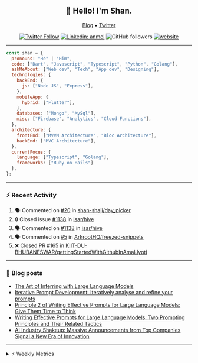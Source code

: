 <h2 align="center">👋 Hello! I'm Shan.</h2>
<p align="center">
  <a href="https://medium.com/feed/@shan-shaji">Blog</a> •
  <a href="https://twitter.com/intent/follow?screen_name=shan__shaji">Twitter</a>
</p>

<p align="center"><a href="https://twitter.com/intent/follow?screen_name=shan__shaji"><img src="https://img.shields.io/twitter/follow/shan__shaji?style=flat" alt="Twitter Follow"></a>
<a href="https://www.linkedin.com/in/shan-shaji/"><img src="https://img.shields.io/badge/shan-shaji?style=flat-square&amp;logo=Linkedin&amp;logoColor=white&amp;link=https://www.linkedin.com/in/shan-shaji/" alt="Linkedin: anmol"></a>
<img src="https://img.shields.io/github/followers/shan-shaji?label=Follow&amp;style=social" alt="GitHub followers">
<a href="http://shan-shaji.github.io/"><img src="https://img.shields.io/badge/Website-46a2f1.svg?&amp;style=flat-square&amp;logo=Google-Chrome&amp;logoColor=white&amp;link=http://shan-shaji.github.io/" alt="website"></a></p>

<hr>

```javascript
const shan = {
  pronouns: "He" | "Him",
  code: ["Dart", "Javascript", "Typescript", "Python", "Golang"],
  askMeAbout: ["Web dev", "Tech", "App dev", "Designing"],
  technologies: {
    backEnd: {
      js: ["Node JS", "Express"],
    },
    mobileApp: {
      hybrid: ["Flutter"],
    },
    databases: ["Mongo", "MySql"],
    misc: ["Firebase", "Analytics", "Cloud Functions"],
  },
  architecture: {
    frontEnd: ["MVVM Architecture", "Bloc Architecture"],
    backEnd: ["MVC Architecture"],
  },
  currentFocus: {
    language: ["Typescript", "Golang"],
    frameworks: ["Ruby on Rails"]
  },
};
```

---

### ⚡ Recent Activity

<!--START_SECTION:activity-->
1. 🗣 Commented on [#20](https://github.com/shan-shaji/day_picker/issues/20#issuecomment-1754365423) in [shan-shaji/day_picker](https://github.com/shan-shaji/day_picker)
2. 🔒 Closed issue [#1138](https://github.com/isar/hive/issues/1138) in [isar/hive](https://github.com/isar/hive)
3. 🗣 Commented on [#1138](https://github.com/isar/hive/issues/1138#issuecomment-1749941825) in [isar/hive](https://github.com/isar/hive)
4. 🗣 Commented on [#5](https://github.com/ArkrootHQ/freezed-snippets/issues/5#issuecomment-1716149855) in [ArkrootHQ/freezed-snippets](https://github.com/ArkrootHQ/freezed-snippets)
5. ❌ Closed PR [#165](https://github.com/KIIT-DU-BHUBANESWAR/gettingStartedWithGithubInAmalJyoti/pull/165) in [KIIT-DU-BHUBANESWAR/gettingStartedWithGithubInAmalJyoti](https://github.com/KIIT-DU-BHUBANESWAR/gettingStartedWithGithubInAmalJyoti)
<!--END_SECTION:activity-->

---

### 📕 Blog posts

<!-- BLOG-POST-LIST:START -->
- [The Art of Inferring with Large Language Models](https://dev.to/arkroot/the-art-of-inferring-with-large-language-models-243m)
- [Iterative Prompt Development: Iteratively analyse and refine your prompts](https://dev.to/arkroot/iterative-prompt-development-iteratively-analyse-and-refine-your-prompts-3ibl)
- [Principle 2 of Writing Effective Prompts for Large Language Models: Give Them Time to Think](https://dev.to/arkroot/principle-2-of-writing-effective-prompts-for-large-language-models-give-them-time-to-think-25j3)
- [Writing Effective Prompts for Large Language Models: Two Prompting Principles and Their Related Tactics](https://dev.to/arkroot/writing-effective-prompts-for-large-language-models-two-prompting-principles-and-their-related-tactics-151a)
- [AI Industry Shakeup: Massive Announcements from Top Companies Signal a New Era of Innovation](https://dev.to/shanshaji/ai-industry-shakeup-massive-announcements-from-top-companies-signal-a-new-era-of-innovation-pj7)
<!-- BLOG-POST-LIST:END -->

<hr>
<details>
    <summary>⚡ Weekly Metrics</summary>
    <p>
    
<!--START_SECTION:waka-->
![Code Time](http://img.shields.io/badge/Code%20Time-2%2C741%20hrs%207%20mins-blue)

![Profile Views](http://img.shields.io/badge/Profile%20Views-0-blue)

**🐱 My GitHub Data** 

> 📦 ? Used in GitHub's Storage 
 > 
> 🏆 603 Contributions in the Year 2023
 > 
> 💼 Opted to Hire
 > 
> 📜 126 Public Repositories 
 > 
> 🔑 0 Private Repositories 
 > 
**I'm a Night 🦉** 

```text
🌞 Morning                7209 commits        ████░░░░░░░░░░░░░░░░░░░░░   15.56 % 
🌆 Daytime                13657 commits       ███████░░░░░░░░░░░░░░░░░░   29.47 % 
🌃 Evening                18996 commits       ██████████░░░░░░░░░░░░░░░   41.00 % 
🌙 Night                  6475 commits        ███░░░░░░░░░░░░░░░░░░░░░░   13.97 % 
```
📅 **I'm Most Productive on Thursday** 

```text
Monday                   7643 commits        ████░░░░░░░░░░░░░░░░░░░░░   16.49 % 
Tuesday                  7834 commits        ████░░░░░░░░░░░░░░░░░░░░░   16.91 % 
Wednesday                5915 commits        ███░░░░░░░░░░░░░░░░░░░░░░   12.77 % 
Thursday                 8861 commits        █████░░░░░░░░░░░░░░░░░░░░   19.12 % 
Friday                   8700 commits        █████░░░░░░░░░░░░░░░░░░░░   18.78 % 
Saturday                 3691 commits        ██░░░░░░░░░░░░░░░░░░░░░░░   07.97 % 
Sunday                   3693 commits        ██░░░░░░░░░░░░░░░░░░░░░░░   07.97 % 
```


📊 **This Week I Spent My Time On** 

```text
🕑︎ Time Zone: Asia/Kolkata

💬 Programming Languages: 
TypeScript               2 hrs 18 mins       ██████████████████████░░░   89.00 % 
JSON                     6 mins              █░░░░░░░░░░░░░░░░░░░░░░░░   04.04 % 
JavaScript               5 mins              █░░░░░░░░░░░░░░░░░░░░░░░░   03.66 % 
Markdown                 4 mins              █░░░░░░░░░░░░░░░░░░░░░░░░   02.59 % 
CSS                      0 secs              ░░░░░░░░░░░░░░░░░░░░░░░░░   00.32 % 

🔥 Editors: 
VS Code                  2 hrs 35 mins       █████████████████████████   100.00 % 

🐱‍💻 Projects: 
arkroot-dashboard        2 hrs 24 mins       ███████████████████████░░   92.85 % 
arkroot                  11 mins             ██░░░░░░░░░░░░░░░░░░░░░░░   07.15 % 

💻 Operating System: 
Mac                      2 hrs 35 mins       █████████████████████████   100.00 % 
```

**I Mostly Code in Dart** 

```text
Dart                     52 repos            ████████████░░░░░░░░░░░░░   46.43 % 
Python                   6 repos             █░░░░░░░░░░░░░░░░░░░░░░░░   05.36 % 
TypeScript               4 repos             █░░░░░░░░░░░░░░░░░░░░░░░░   03.57 % 
C++                      3 repos             █░░░░░░░░░░░░░░░░░░░░░░░░   02.68 % 
Shell                    1 repo              ░░░░░░░░░░░░░░░░░░░░░░░░░   00.89 % 
```




 Last Updated on 24/10/2023 18:50:48 UTC
<!--END_SECTION:waka-->

</p>
 </details>
